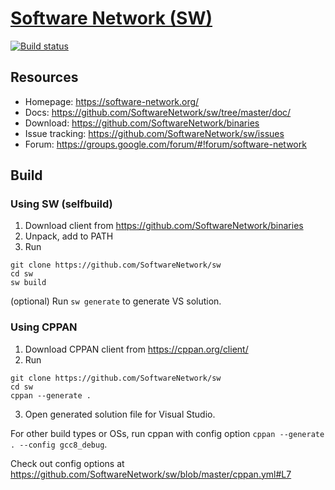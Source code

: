 # [Software Network (SW)](https://cppan.org/)

[![Build status](https://ci.appveyor.com/api/projects/status/3mf8eall4lf764sk/branch/master?svg=true)](https://ci.appveyor.com/project/egorpugin/sw/branch/master)

## Resources

- Homepage: https://software-network.org/
- Docs: https://github.com/SoftwareNetwork/sw/tree/master/doc/
- Download: https://github.com/SoftwareNetwork/binaries
- Issue tracking: https://github.com/SoftwareNetwork/sw/issues
- Forum: https://groups.google.com/forum/#!forum/software-network

## Build

### Using SW (selfbuild)

1. Download client from https://github.com/SoftwareNetwork/binaries
2. Unpack, add to PATH
3. Run
```
git clone https://github.com/SoftwareNetwork/sw
cd sw
sw build
```

(optional) Run `sw generate` to generate VS solution.

### Using CPPAN

1. Download CPPAN client from https://cppan.org/client/
2. Run 
```
git clone https://github.com/SoftwareNetwork/sw
cd sw
cppan --generate .
```
3. Open generated solution file for Visual Studio.

For other build types or OSs, run cppan with config option `cppan --generate . --config gcc8_debug`.

Check out config options at https://github.com/SoftwareNetwork/sw/blob/master/cppan.yml#L7
